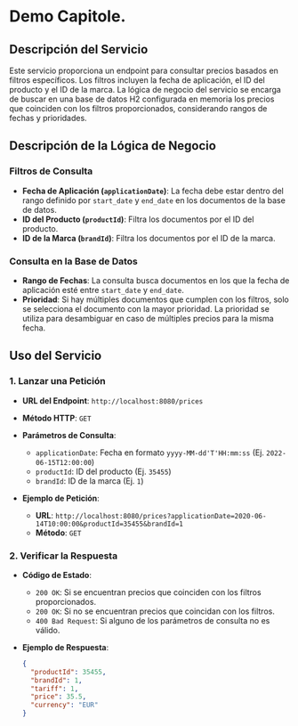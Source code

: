 # Demo Capitole.

## Descripción del Servicio

Este servicio proporciona un endpoint para consultar precios basados en filtros específicos. Los filtros incluyen la fecha de aplicación, el ID del producto y el ID de la marca. La lógica de negocio del servicio se encarga de buscar en una base de datos H2 configurada en memoria los precios que coinciden con los filtros proporcionados, considerando rangos de fechas y prioridades.

## Descripción de la Lógica de Negocio

### Filtros de Consulta

- **Fecha de Aplicación (`applicationDate`)**: La fecha debe estar dentro del rango definido por `start_date` y `end_date` en los documentos de la base de datos.
- **ID del Producto (`productId`)**: Filtra los documentos por el ID del producto.
- **ID de la Marca (`brandId`)**: Filtra los documentos por el ID de la marca.

### Consulta en la Base de Datos

- **Rango de Fechas**: La consulta busca documentos en los que la fecha de aplicación esté entre `start_date` y `end_date`.
- **Prioridad**: Si hay múltiples documentos que cumplen con los filtros, solo se selecciona el documento con la mayor prioridad. La prioridad se utiliza para desambiguar en caso de múltiples precios para la misma fecha.

## Uso del Servicio

### 1. Lanzar una Petición

- **URL del Endpoint**: `http://localhost:8080/prices`
- **Método HTTP**: `GET`

- **Parámetros de Consulta**:
  - `applicationDate`: Fecha en formato `yyyy-MM-dd'T'HH:mm:ss` (Ej. `2022-06-15T12:00:00`)
  - `productId`: ID del producto (Ej. `35455`)
  - `brandId`: ID de la marca (Ej. `1`)

- **Ejemplo de Petición**:
  - **URL**: `http://localhost:8080/prices?applicationDate=2020-06-14T10:00:00&productId=35455&brandId=1`
  - **Método**: `GET`

### 2. Verificar la Respuesta

- **Código de Estado**:
  - `200 OK`: Si se encuentran precios que coinciden con los filtros proporcionados.
  - `200 OK`: Si no se encuentran precios que coincidan con los filtros.
  - `400 Bad Request`: Si alguno de los parámetros de consulta no es válido.

- **Ejemplo de Respuesta**:

  ```json
  {
	"productId": 35455,
	"brandId": 1,
	"tariff": 1,
	"price": 35.5,
	"currency": "EUR"
  }
  ```
